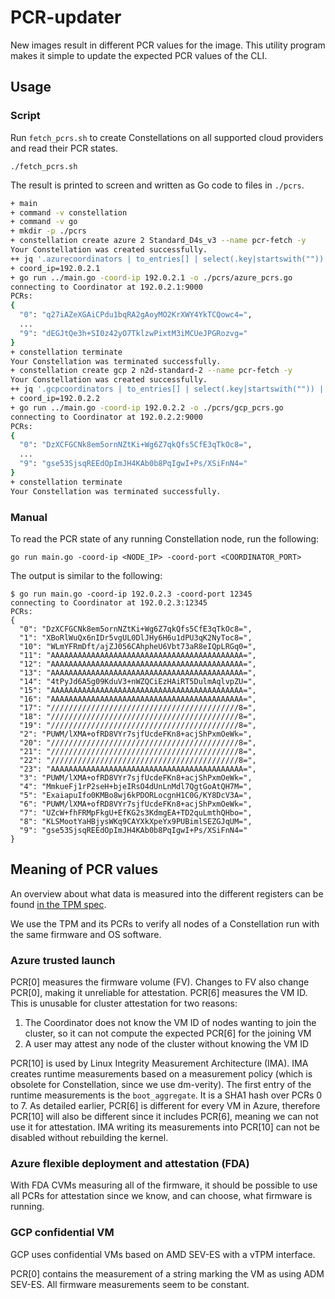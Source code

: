 # PCR-updater

New images result in different PCR values for the image.
This utility program makes it simple to update the expected PCR values of the CLI.

## Usage

### Script

Run `fetch_pcrs.sh` to create Constellations on all supported cloud providers and read their PCR states.
```shell
./fetch_pcrs.sh
```

The result is printed to screen and written as Go code to files in `./pcrs`.
```bash
+ main
+ command -v constellation
+ command -v go
+ mkdir -p ./pcrs
+ constellation create azure 2 Standard_D4s_v3 --name pcr-fetch -y
Your Constellation was created successfully.
++ jq '.azurecoordinators | to_entries[] | select(.key|startswith("")) | .value.PublicIP' -rcM constellation-state.json
+ coord_ip=192.0.2.1
+ go run ../main.go -coord-ip 192.0.2.1 -o ./pcrs/azure_pcrs.go
connecting to Coordinator at 192.0.2.1:9000
PCRs:
{
  "0": "q27iAZeXGAiCPdu1bqRA2gAoyMO2KrXWY4YkTCQowc4=",
  ...
  "9": "dEGJtQe3h+SI0z42yO7TklzwPixtM3iMCUeJPGRozvg="
}
+ constellation terminate
Your Constellation was terminated successfully.
+ constellation create gcp 2 n2d-standard-2 --name pcr-fetch -y
Your Constellation was created successfully.
++ jq '.gcpcoordinators | to_entries[] | select(.key|startswith("")) | .value.PublicIP' -rcM constellation-state.json
+ coord_ip=192.0.2.2
+ go run ../main.go -coord-ip 192.0.2.2 -o ./pcrs/gcp_pcrs.go
connecting to Coordinator at 192.0.2.2:9000
PCRs:
{
  "0": "DzXCFGCNk8em5ornNZtKi+Wg6Z7qkQfs5CfE3qTkOc8=",
  ...
  "9": "gse53SjsqREEdOpImJH4KAb0b8PqIgwI+Ps/XSiFnN4="
}
+ constellation terminate
Your Constellation was terminated successfully.
```

### Manual

To read the PCR state of any running Constellation node, run the following:
```shell
go run main.go -coord-ip <NODE_IP> -coord-port <COORDINATOR_PORT>
```

The output is similar to the following:
```shell
$ go run main.go -coord-ip 192.0.2.3 -coord-port 12345
connecting to Coordinator at 192.0.2.3:12345
PCRs:
{
  "0": "DzXCFGCNk8em5ornNZtKi+Wg6Z7qkQfs5CfE3qTkOc8=",
  "1": "XBoRlWuQx6nIDr5vgUL0DlJHy6H6u1dPU3qK2NyToc8=",
  "10": "WLmYFRmDft/ajZJ056CAhpheU6Vbt73aR8eIQpLRGq0=",
  "11": "AAAAAAAAAAAAAAAAAAAAAAAAAAAAAAAAAAAAAAAAAAA=",
  "12": "AAAAAAAAAAAAAAAAAAAAAAAAAAAAAAAAAAAAAAAAAAA=",
  "13": "AAAAAAAAAAAAAAAAAAAAAAAAAAAAAAAAAAAAAAAAAAA=",
  "14": "4tPyJd6A5g09KduV3+nWZQCiEzHAiRT5DulmAqlvpZU=",
  "15": "AAAAAAAAAAAAAAAAAAAAAAAAAAAAAAAAAAAAAAAAAAA=",
  "16": "AAAAAAAAAAAAAAAAAAAAAAAAAAAAAAAAAAAAAAAAAAA=",
  "17": "//////////////////////////////////////////8=",
  "18": "//////////////////////////////////////////8=",
  "19": "//////////////////////////////////////////8=",
  "2": "PUWM/lXMA+ofRD8VYr7sjfUcdeFKn8+acjShPxmOeWk=",
  "20": "//////////////////////////////////////////8=",
  "21": "//////////////////////////////////////////8=",
  "22": "//////////////////////////////////////////8=",
  "23": "AAAAAAAAAAAAAAAAAAAAAAAAAAAAAAAAAAAAAAAAAAA=",
  "3": "PUWM/lXMA+ofRD8VYr7sjfUcdeFKn8+acjShPxmOeWk=",
  "4": "MmkueFj1rP2seH+bjeIRsO4dUnLnMdl7QgtGoAtQH7M=",
  "5": "ExaiapuIfo0KMBo8wj6kPDORLocgnH1C0G/KY8DcV3A=",
  "6": "PUWM/lXMA+ofRD8VYr7sjfUcdeFKn8+acjShPxmOeWk=",
  "7": "UZcW+fhFRMpFkgU+EfKG2s3KdmgEA+TD2quLmthQHbo=",
  "8": "KLSMootYaHBjysWKq9CAYXkXpeYx9PUBimlSEZGJqUM=",
  "9": "gse53SjsqREEdOpImJH4KAb0b8PqIgwI+Ps/XSiFnN4="
}
```

## Meaning of PCR values

An overview about what data is measured into the different registers can be found [in the TPM spec](https://trustedcomputinggroup.org/wp-content/uploads/TCG_PCClient_PFP_r1p05_v23_pub.pdf#%5B%7B%22num%22%3A157%2C%22gen%22%3A0%7D%2C%7B%22name%22%3A%22XYZ%22%7D%2C33%2C400%2C0%5D).

We use the TPM and its PCRs to verify all nodes of a Constellation run with the same firmware and OS software.

### Azure trusted launch

PCR[0] measures the firmware volume (FV). Changes to FV also change PCR[0], making it unreliable for attestation.
PCR[6] measures the VM ID. This is unusable for cluster attestation for two reasons:
1. The Coordinator does not know the VM ID of nodes wanting to join the cluster, so it can not compute the expected PCR[6] for the joining VM
2. A user may attest any node of the cluster without knowing the VM ID

PCR[10] is used by Linux Integrity Measurement Architecture (IMA).
IMA creates runtime measurements based on a measurement policy (which is obsolete for Constellation, since we use dm-verity).
The first entry of the runtime measurements is the `boot_aggregate`. It is a SHA1 hash over PCRs 0 to 7.
As detailed earlier, PCR[6] is different for every VM in Azure, therefore PCR[10] will also be different since it includes PCR[6], meaning we can not use it for attestation.
IMA writing its measurements into PCR[10] can not be disabled without rebuilding the kernel.

### Azure flexible deployment and attestation (FDA)

With FDA CVMs measuring all of the firmware, it should be possible to use all PCRs for attestation since we know, and can choose, what firmware is running.

### GCP confidential VM

GCP uses confidential VMs based on AMD SEV-ES with a vTPM interface.

PCR[0] contains the measurement of a string marking the VM as using ADM SEV-ES.
All firmware measurements seem to be constant.
